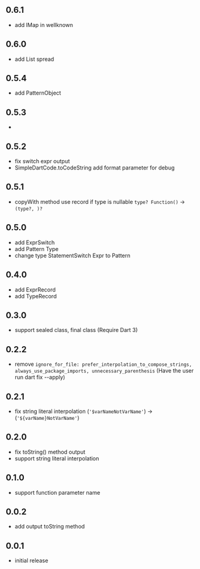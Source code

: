 ## 0.6.1

- add IMap in wellknown

## 0.6.0

- add List spread

## 0.5.4

- add PatternObject

## 0.5.3

-

## 0.5.2

- fix switch expr output
- SimpleDartCode.toCodeString add format parameter for debug

## 0.5.1

- copyWith method use record if type is nullable `type? Function()` →
  `(type?, )?`

## 0.5.0

- add ExprSwitch
- add Pattern Type
- change type StatementSwitch Expr to Pattern

## 0.4.0

- add ExprRecord
- add TypeRecord

## 0.3.0

- support sealed class, final class (Require Dart 3)

## 0.2.2

- remove
  `ignore_for_file: prefer_interpolation_to_compose_strings, always_use_package_imports, unnecessary_parenthesis`
  (Have the user run dart fix --apply)

## 0.2.1

- fix string literal interpolation (`'$varNameNotVarName'`) →
  (`'${varName}NotVarName'`)

## 0.2.0

- fix toString() method output
- support string literal interpolation

## 0.1.0

- support function parameter name

## 0.0.2

- add output toString method

## 0.0.1

- initial release
